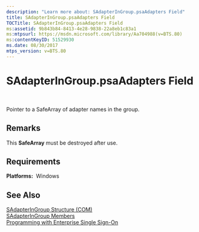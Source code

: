 ```yaml
---
description: "Learn more about: SAdapterInGroup.psaAdapters Field"
title: SAdapterInGroup.psaAdapters Field
TOCTitle: SAdapterInGroup.psaAdapters Field
ms:assetid: 9b843b84-8413-4e28-9838-22a8eb1c83a1
ms:mtpsurl: https://msdn.microsoft.com/library/Aa704988(v=BTS.80)
ms:contentKeyID: 51529930
ms.date: 08/30/2017
mtps_version: v=BTS.80
---
```


# SAdapterInGroup.psaAdapters Field

 

Pointer to a SafeArray of adapter names in the group.

## Remarks

This **SafeArray** must be destroyed after use.

## Requirements

**Platforms:**  Windows

## See Also

[SAdapterInGroup Structure (COM)](sadapteringroup-structure-com.md)  
[SAdapterInGroup Members](sadapteringroup-members.md)  
[Programming with Enterprise Single Sign-On](https://msdn.microsoft.com/library/aa704508\(v=bts.80\))

